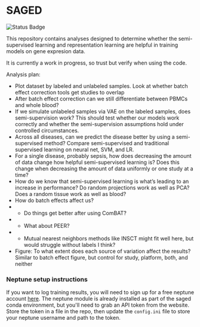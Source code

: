 # SAGED

![Status Badge](https://github.com/greenelab/saged/workflows/PythonTests/badge.svg)


This repository contains analyses designed to determine whether the semi-supervised learning
and representation learning are helpful in training models on gene expresion data.

It is currently a work in progress, so trust but verify when using the code.

Analysis plan:
- Plot dataset by labeled and unlabeled samples. Look at whether batch effect correction tools get studies to overlap
- After batch effect correction can we still differentiate between PBMCs and whole blood?
- If we simulate unlabeled samples via VAE on the labeled samples, does semi-supervision work?
This should test whether our models work correctly and whether the semi-supervision assumptions hold under controlled circumstances.
- Across all diseases, can we predict the disease better by using a semi-supervised method?
Compare semi-supervised and traditional supervised learning on neural net, SVM, and LR.
- For a single disease, probably sepsis, how does decreasing the amount of data change how helpful semi-supervised learning is?
Does this change when decreasing the amount of data uniformly or one study at a time?
- How do we know that semi-supervised learning is what’s leading to an increase in performance?
Do random projections work as well as PCA? Does a random tissue work as well as blood?
- How do batch effects affect us?
- - Do things get better after using ComBAT?
- - What about PEER?
- - Mutual nearest neighbors methods like INSCT might fit well here, but would struggle without labels I think?
- Figure: To what extent does each source of variation affect the results?
Similar to batch effect figure, but control for study, platform, both, and neither

### Neptune setup instructions
If you want to log training results, you will need to sign up for a free neptune account [here](https://neptune.ai/).
The neptune module is already installed as part of the saged conda environment, but you'll need to grab an API token from the website.
Store the token in a file in the repo, then update the `config.ini` file to store your neptune username and path to the token.

